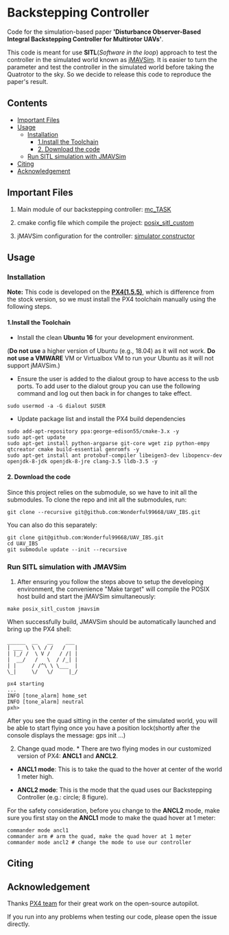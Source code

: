# Backstepping Controller


Code for the simulation-based paper **'Disturbance Observer-Based Integral Backstepping Controller for Multirotor UAVs'**.

This code is meant for use **SITL**(*Software in the loop*) approach to test the controller in the simulated world known as [jMAVSim](https://github.com/PX4/jMAVSim). It is easier to turn the parameter and test the controller in the simulated world before taking the Quatrotor to the sky. So we decide to release this code to reproduce the paper's result.

## Contents

  * [Important Files](#important-files)
  * [Usage](#usage)
    + [Installation](#installation)
      - [1.Install the Toolchain](#1install-the-toolchain)
      - [2. Download the code](#2-download-the-code)
    + [Run SITL simulation with JMAVSim](#run-sitl-simulation-with-jmavsim)
  * [Citing](#citing)
  * [Acknowledgement](#acknowledgement)

## Important Files

1. Main module of our backstepping controller: [mc_TASK](./src/modules/mc_TASK)

2. cmake config file which compile the project: [posix_sitl_custom](./cmake/configs/posix.sitl_custom.cmake)

3. jMAVSim configuration for the controller: [simulator constructor](./Tools/jmavsim/src/me/drton/jmavsim/Simulator.java#L430)

## Usage

### Installation

**Note:** This code is developed on the **[PX4(1.5.5)](https://github.com/PX4/Firmware/releases/tag/v1.5.5)**, which is difference from the stock version, so we must install the PX4 toolchain manually using the following steps.

#### 1.Install the Toolchain

* Install the clean **Ubuntu 16** for your development environment. 

(**Do not use** a higher version of Ubuntu (e.g., 18.04) as it will not work. **Do not use a VMWARE** VM or Virtualbox VM to run your Ubuntu as it will not support jMAVSim.)

* Ensure the user is added to the dialout group to have access to the usb ports. To add user to the dialout group you can use the following command and log out then back in for changes to take effect.

```
sudo usermod -a -G dialout $USER
```

* Update package list and install the PX4 build dependencies

```
sudo add-apt-repository ppa:george-edison55/cmake-3.x -y
sudo apt-get update
sudo apt-get install python-argparse git-core wget zip python-empy qtcreator cmake build-essential genromfs -y
sudo apt-get install ant protobuf-compiler libeigen3-dev libopencv-dev openjdk-8-jdk openjdk-8-jre clang-3.5 lldb-3.5 -y
```

#### 2. Download the code

Since this project relies on the submodule, so we have to init all the submodules. To clone the repo and init all the submodules, run:

```git clone --recursive git@github.com:Wonderful99668/UAV_IBS.git```

You can also do this separately:

```
git clone git@github.com:Wonderful99668/UAV_IBS.git
cd UAV_IBS
git submodule update --init --recursive
```

### Run SITL simulation with JMAVSim

1. After ensuring you follow the steps above to setup the developing environment, the convenience "Make target" will compile the POSIX host build and start the jMAVSim simultaneously:

```make posix_sitl_custom jmavsim```

When successfully build, JMAVSim should be automatically launched and bring up the PX4 shell:

```
______  __   __    ___ 
| ___ \ \ \ / /   /   |
| |_/ /  \ V /   / /| |
|  __/   /   \  / /_| |
| |     / /^\ \ \___  |
\_|     \/   \/     |_/

px4 starting
...
INFO [tone_alarm] home_set
INFO [tone_alarm] neutral
pxh>

```

After you see the quad sitting in the center of the simulated world, you will be able to start flying once you have a position lock(shortly after the console displays the message: gps init …)

2. Change quad mode. * There are two flying modes in our customized version of PX4: **ANCL1** and **ANCL2**.

* **ANCL1 mode**: This is to take the quad to the hover at center of the world 1 meter high.

* **ANCL2 mode**: This is the mode that the quad uses our Backstepping Controller (e.g.: circle; 8 figure).

For the safety consideration, before you change to the **ANCL2** mode, make sure you first stay on the **ANCL1** mode to make the quad hover at 1 meter:

```
commander mode ancl1
commander arm # arm the quad, make the quad hover at 1 meter
commander mode ancl2 # change the mode to use our controller
```

## Citing



## Acknowledgement

Thanks [PX4 team](https://px4.io/) for their great work on the open-source autopilot.

If you run into any problems when testing our code, please open the issue directly.
